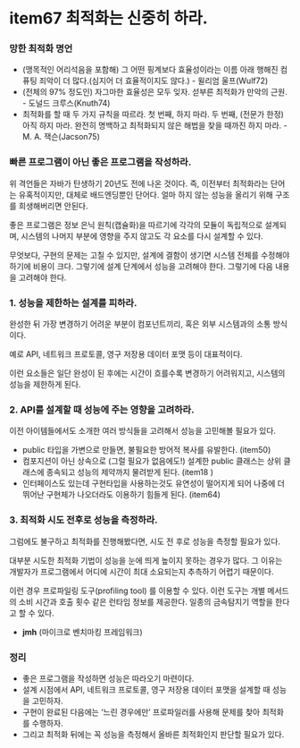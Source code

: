 # item67 최적화는 신중히 하라.



### 망한 최적화 명언

- (맹목적인 어리석음을 포함해) 그 어떤 핑계보다 효율성이라는 이름 아래 행해진 컴퓨팅 죄악이 더 많다.(심지어 더 효율적이지도 않다.) - 윌리엄 울프(Wulf72)
- (전체의 97% 정도인) 자그마한 효율성은 모두 잊자. 섣부른 최적화가 만악의 근원. - 도널드 크루스(Knuth74)
- 최적화를 할 때 두 가지 규칙을 따르라.  첫 번째, 하지 마라.  두 번째, (전문가 한정) 아직 하지 마라. 완전히 명백하고 최적화되지 않은 해법을 찾을 때까진 하지 마라.  - M. A. 잭슨(Jacson75)



### 빠른 프로그램이 아닌 좋은 프로그램을 작성하라.

위 격언들은 자바가 탄생하기 20년도 전에 나온 것이다.  즉, 이전부터 최적화라는 단어는 유혹적이지만, 대체로 배드엔딩뿐인 단어다. 얼마 하지 않는 성능을 올리기 위해 구조를 희생해버리면 안된다.

좋은 프로그램은 정보 은닉 원칙(캡슐화)을 따르기에 각각의 모듈이 독립적으로 설계되며, 시스템의 나머지 부분에 영향을 주지 않고도 각 요소를 다시 설계할 수 있다. 

무엇보다, 구현의 문제는 고칠 수 있지만, 설계에 결함이 생기면 시스템 전체를 수정해야 하기에 비용이 크다. 그렇기에 설계 단계에서 성능을 고려해야 한다.  그렇기에 다음 내용을 고려해야 한다. 



### 1. 성능을 제한하는 설계를 피하라.

완성한 뒤 가장 변경하기 어려운 부분이 컴포넌트끼리, 혹은 외부 시스템과의 소통 방식이다. 

예로 API, 네트워크 프로토콜, 영구 저장용 데이터 포맷 등이 대표적이다. 

이런 요소들은 일단 완성이 된 후에는 시간이 흐를수록 변경하기 어려워지고, 시스템의 성능을 제한하게 된다. 



### 2. API를 설계할 때 성능에 주는 영향을 고려하라. 

이전 아이템들에서도 소개한 여러 방식들을 고려해서 성능을 고민해볼 필요가 있다. 

- public 타입을 가변으로 만들면, 불필요한 방어적 복사를 유발한다. (item50)
- 컴포지션이 아닌 상속으로 (그럴 필요가 없음에도!) 설계한 public 클래스는 상위 클래스에 종속되고 성능의 제약까지 물려받게 된다.  (item18 )
- 인터페이스도 있는데 구현타입을 사용하는것도 유연성이 떨어지게 되어 나중에 더 뛰어난 구현체가 나오더라도 이용하기 힘들게 된다. (item64)



### 3. 최적화 시도 전후로 성능을 측정하라.

그럼에도 불구하고 최적화를 진행해봤다면, 시도 전 후로 성능을 측정할 필요가 있다. 

대부분 시도한 최적화 기법이 성능을 눈에 띄게 높이지 못하는 경우가 많다. 그 이유는 개발자가 프로그램에서 어디에 시간이 최대 소요되는지 추측하기 어렵기 때문이다. 

이런 경우 프로파일링 도구(profiling tool)  를 이용할 수 있다. 이런 도구는 개별 메서드의 소비 시간과 호출 횟수 같은 런타임 정보를 제공한다. 일종의 금속탐지기 역할을 한다고 할 수 있다. 

- **jmh** (마이크로 벤치마킹 프레임워크)



### 정리

- 좋은 프로그램을 작성하면 성능은 따라오기 마련이다. 
- 설계 시점에서 API, 네트워크 프로토콜, 영구 저장용 데이터 포맷을 설계할 때 성능을 고민하자. 
- 구현이 완료된 다음에는 ‘느린 경우에만’ 프로파일러를 사용해 문제를 찾아 최적화를 수행하자. 
- 그리고 최적화 뒤에는 꼭 성능을 측정해서 올바른 최적화인지 판단할 필요가 있다. 
